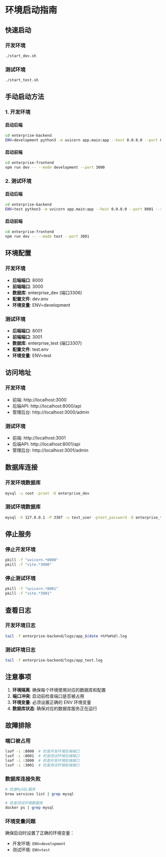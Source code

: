 # 环境启动指南

## 快速启动

### 开发环境
```bash
./start_dev.sh
```

### 测试环境
```bash
./start_test.sh
```

## 手动启动方法

### 1. 开发环境

#### 启动后端
```bash
cd enterprise-backend
ENV=development python3 -m uvicorn app.main:app --host 0.0.0.0 --port 8000 --reload --env-file dev.env
```

#### 启动前端
```bash
cd enterprise-frontend
npm run dev -- --mode development --port 3000
```

### 2. 测试环境

#### 启动后端
```bash
cd enterprise-backend
ENV=test python3 -m uvicorn app.main:app --host 0.0.0.0 --port 8001 --reload --env-file test.env
```

#### 启动前端
```bash
cd enterprise-frontend
npm run dev -- --mode test --port 3001
```

## 环境配置

### 开发环境
- **后端端口**: 8000
- **前端端口**: 3000
- **数据库**: enterprise_dev (端口3306)
- **配置文件**: dev.env
- **环境变量**: ENV=development

### 测试环境
- **后端端口**: 8001
- **前端端口**: 3001
- **数据库**: enterprise_test (端口3307)
- **配置文件**: test.env
- **环境变量**: ENV=test

## 访问地址

### 开发环境
- 前端: http://localhost:3000
- 后端API: http://localhost:8000/api
- 管理后台: http://localhost:3000/admin

### 测试环境
- 前端: http://localhost:3001
- 后端API: http://localhost:8001/api
- 管理后台: http://localhost:3001/admin

## 数据库连接

### 开发环境数据库
```bash
mysql -u root -proot -D enterprise_dev
```

### 测试环境数据库
```bash
mysql -h 127.0.0.1 -P 3307 -u test_user -ptest_password -D enterprise_test
```

## 停止服务

### 停止开发环境
```bash
pkill -f "uvicorn.*8000"
pkill -f "vite.*3000"
```

### 停止测试环境
```bash
pkill -f "uvicorn.*8001"
pkill -f "vite.*3001"
```

## 查看日志

### 开发环境日志
```bash
tail -f enterprise-backend/logs/app_$(date +%Y%m%d).log
```

### 测试环境日志
```bash
tail -f enterprise-backend/logs/app_test.log
```

## 注意事项

1. **环境隔离**: 确保每个环境使用对应的数据库和配置
2. **端口冲突**: 启动前检查端口是否被占用
3. **环境变量**: 必须设置正确的 ENV 环境变量
4. **数据库状态**: 确保对应的数据库服务正在运行

## 故障排除

### 端口被占用
```bash
lsof -i :8000  # 检查开发环境后端端口
lsof -i :8001  # 检查测试环境后端端口
lsof -i :3000  # 检查开发环境前端端口
lsof -i :3001  # 检查测试环境前端端口
```

### 数据库连接失败
```bash
# 检查MySQL服务
brew services list | grep mysql

# 检查测试环境数据库
docker ps | grep mysql
```

### 环境变量问题
确保启动时设置了正确的环境变量：
- 开发环境: `ENV=development`
- 测试环境: `ENV=test` 